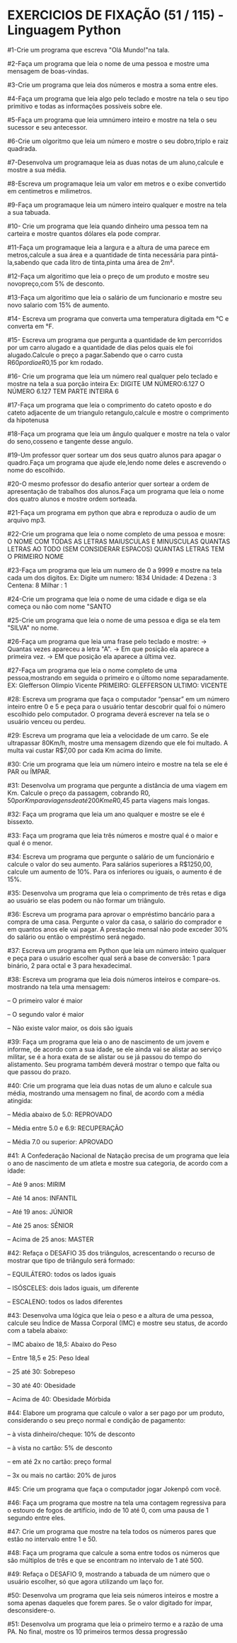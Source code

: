 # EXERCICIOS DE FIXAÇÃO (51 / 115) - Linguagem Python


#1-Crie um programa que escreva "Olá Mundo!"na tala.

#2-Faça um programa que leia o nome de uma pessoa e mostre uma mensagem de boas-vindas.

#3-Crie um programa que leia dos números e mostra a soma entre eles.

#4-Faça um programa que leia algo pelo  teclado e mostre na tela o seu tipo primitivo e todas as informações possiveis sobre ele.

#5-Faça um programa que leia umnúmero inteiro e mostre na tela o seu sucessor e seu antecessor.

#6-Crie um olgoritmo que leia um número e mostre o seu dobro,triplo e raiz quadrada.

#7-Desenvolva um programaque leia as duas notas de um aluno,calcule e mostre a sua média.

#8-Escreva um programaque leia um valor em metros e o exibe convertido em centimetros e milimetros.

#9-Faça um programaque leia um número inteiro qualquer e mostre na tela a sua tabuada.

#10- Crie um programa que leia quando  dinheiro uma pessoa tem na carteira e mostre quantos dólares ela pode comprar.

#11-Faça um programaque leia a largura e a altura de uma parece em metros,calcule a sua área e a quantidade de tinta necessária para pintá-la,sabendo que cada litro de tinta,pinta uma área de 2m².

#12-Faça um algoritimo que leia o preço de um produto e mostre seu novopreço,com 5% de desconto.

#13-Faça um algoritimo que leia o salário de um funcionario e mostre seu novo salario com 15% de aumento.

#14- Escreva um programa que converta uma temperatura digitada em °C e converta em °F.

#15- Escreva um programa que pergunta a quantidade de km percorridos por um carro alugado e a quantidade de dias pelos quais ele foi alugado.Calcule o preço a pagar.Sabendo que o carro custa R$60 por dia e R$0,15 por km rodado.

#16- Crie um programa que leia um número real qualquer pelo teclado e mostre na tela a sua porção inteira
Ex: DIGITE UM NÚMERO:6.127
O NÚMERO 6.127 TEM PARTE INTEIRA 6

#17-Faça um programa que leia o comprimento do cateto oposto e do cateto adjacente de um triangulo retangulo,calcule e mostre o comprimento da hipotenusa

#18-Faça um programa que leia um ângulo qualquer e mostre na tela o valor do seno,cosseno e tangente desse angulo.

#19-Um professor quer sortear um dos seus quatro alunos para apagar o quadro.Faça um programa que ajude ele,lendo nome deles e ascrevendo o nome do escolhido.

#20-O mesmo professor do desafio anterior quer sortear a ordem de apresentação de trabalhos dos alunos.Faça um programa que leia o nome dos quatro alunos e mostre ordem sorteada.

#21-Faça um programa em  python que abra e reproduza o audio de um arquivo mp3.

#22-Crie um programa que leia o nome completo de uma pessoa e mosre:
O NOME COM TODAS AS LETRAS MAIUSCULAS E MINUSCULAS
QUANTAS LETRAS AO  TODO (SEM CONSIDERAR ESPACOS)
QUANTAS LETRAS TEM O PRIMEIRO NOME

#23-Faça um programa que leia um numero de 0 a 9999 e mostre na tela cada um dos digitos.
Ex: Digite um numero: 1834
Unidade: 4
Dezena : 3
Centena: 8
Milhar : 1

#24-Crie um programa que leia o nome de uma cidade e diga se ela começa ou não com nome "SANTO

#25-Crie um programa que leia o nome de uma pessoa e diga se ela tem "SILVA" no nome.

#26-Faça um programa que leia uma frase pelo teclado e mostre:
-> Quantas vezes apareceu a letra "A".
-> Em que posição ela aparece a primeira vez.
-> EM que posição ela aparece a última vez.

#27-Faça um programa que leia o nome completo de uma pessoa,mostrando em seguida o primeiro e o últomo nome separadamente.
EX: Glefferson Olimpio Vicente
PRIMEIRO: GLEFFERSON
ULTIMO: VICENTE

#28: Escreva um programa que faça o computador “pensar” em um número inteiro entre 0 e 5 e peça para o usuário tentar descobrir qual foi o número escolhido pelo computador. O programa deverá escrever na tela se o usuário venceu ou perdeu.

#29: Escreva um programa que leia a velocidade de um carro. Se ele ultrapassar 80Km/h, mostre uma mensagem dizendo que ele foi multado. A multa vai custar R$7,00 por cada Km acima do limite.

#30: Crie um programa que leia um número inteiro e mostre na tela se ele é PAR ou ÍMPAR.

#31: Desenvolva um programa que pergunte a distância de uma viagem em Km. Calcule o preço da passagem, cobrando R$0,50 por Km para viagens de até 200Km e R$0,45 parta viagens mais longas.

#32: Faça um programa que leia um ano qualquer e mostre se ele é bissexto.

#33: Faça um programa que leia três números e mostre qual é o maior e qual é o menor.

#34: Escreva um programa que pergunte o salário de um funcionário e calcule o valor do seu aumento. Para salários superiores a R$1250,00, calcule um aumento de 10%. Para os inferiores ou iguais, o aumento é de 15%.

#35: Desenvolva um programa que leia o comprimento de três retas e diga ao usuário se elas podem ou não formar um triângulo.

#36: Escreva um programa para aprovar o empréstimo bancário para a compra de uma casa. Pergunte o valor da casa, o salário do comprador e em quantos anos ele vai pagar. A prestação mensal não pode exceder 30% do salário ou então o empréstimo será negado.

#37: Escreva um programa em Python que leia um número inteiro qualquer e peça para o usuário escolher qual será a base de conversão: 1 para binário, 2 para octal e 3 para hexadecimal.

#38: Escreva um programa que leia dois números inteiros e compare-os. mostrando na tela uma mensagem:

– O primeiro valor é maior

– O segundo valor é maior

– Não existe valor maior, os dois são iguais

#39: Faça um programa que leia o ano de nascimento de um jovem e informe, de acordo com a sua idade, se ele ainda vai se alistar ao serviço militar, se é a hora exata de se alistar ou se já passou do tempo do alistamento. Seu programa também deverá mostrar o tempo que falta ou que passou do prazo.

#40: Crie um programa que leia duas notas de um aluno e calcule sua média, mostrando uma mensagem no final, de acordo com a média atingida:

– Média abaixo de 5.0: REPROVADO

– Média entre 5.0 e 6.9: RECUPERAÇÃO

– Média 7.0 ou superior: APROVADO

#41: A Confederação Nacional de Natação precisa de um programa que leia o ano de nascimento de um atleta e mostre sua categoria, de acordo com a idade:

– Até 9 anos: MIRIM

– Até 14 anos: INFANTIL

– Até 19 anos: JÚNIOR

– Até 25 anos: SÊNIOR

– Acima de 25 anos: MASTER

#42: Refaça o DESAFIO 35 dos triângulos, acrescentando o recurso de mostrar que tipo de triângulo será formado:

– EQUILÁTERO: todos os lados iguais

– ISÓSCELES: dois lados iguais, um diferente

– ESCALENO: todos os lados diferentes

#43: Desenvolva uma lógica que leia o peso e a altura de uma pessoa, calcule seu Índice de Massa Corporal (IMC) e mostre seu status, de acordo com a tabela abaixo:

– IMC abaixo de 18,5: Abaixo do Peso

– Entre 18,5 e 25: Peso Ideal

– 25 até 30: Sobrepeso

– 30 até 40: Obesidade

– Acima de 40: Obesidade Mórbida

#44: Elabore um programa que calcule o valor a ser pago por um produto, considerando o seu preço normal e condição de pagamento:

– à vista dinheiro/cheque: 10% de desconto

– à vista no cartão: 5% de desconto

– em até 2x no cartão: preço formal 

– 3x ou mais no cartão: 20% de juros

#45: Crie um programa que faça o computador jogar Jokenpô com você.

#46: Faça um programa que mostre na tela uma contagem regressiva para o estouro de fogos de artifício, indo de 10 até 0, com uma pausa de 1 segundo entre eles.

#47: Crie um programa que mostre na tela todos os números pares que estão no intervalo entre 1 e 50.

#48: Faça um programa que calcule a soma entre todos os números que são múltiplos de três e que se encontram no intervalo de 1 até 500.

#49: Refaça o DESAFIO 9, mostrando a tabuada de um número que o usuário escolher, só que agora utilizando um laço for.

#50: Desenvolva um programa que leia seis números inteiros e mostre a soma apenas daqueles que forem pares. Se o valor digitado for ímpar, desconsidere-o.

#51: Desenvolva um programa que leia o primeiro termo e a razão de uma PA. No final, mostre os 10 primeiros termos dessa progressão

